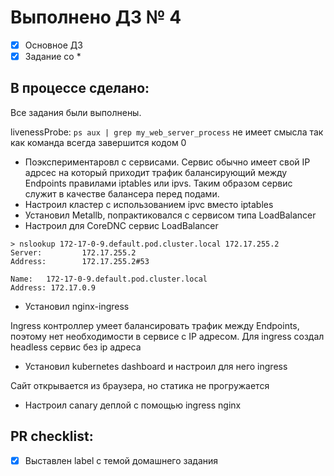 # Выполнено ДЗ № 4

- [x] Основное ДЗ
- [x] Задание со *

## В процессе сделано:

Все задания были выполнены.

livenessProbe: `ps aux | grep my_web_server_process` не имеет смысла так как команда всегда завершится кодом 0

* Поэкспериментаровл с сервисами.
  Сервис обычно имеет свой IP адрсес на который приходит трафик балансирующий между Endpoints правилами iptables или ipvs. Таким образом сервис служит в качестве балансера перед подами.
* Настроил кластер с использованием ipvc вместо iptables
* Установил Metallb, попрактиковался с сервисом типа LoadBalancer
* Настроил для CoreDNC сервис LoadBalancer
```shell
> nslookup 172-17-0-9.default.pod.cluster.local 172.17.255.2
Server:         172.17.255.2
Address:        172.17.255.2#53

Name:   172-17-0-9.default.pod.cluster.local
Address: 172.17.0.9
```
* Установил nginx-ingress

Ingress контроллер умеет балансировать трафик между Endpoints, поэтому нет необходимости в сервисе с IP адресом. 
Для ingress создал  headless сервис без ip адреса

* Установил kubernetes dashboard и настроил для него ingress 

Сайт открывается из браузера, но статика не прогружается 

* Настроил canary деплой с помощью  ingress nginx

## PR checklist:
- [x] Выставлен label с темой домашнего задания